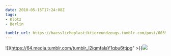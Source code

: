 ```yaml
---
date: 2010-05-15T17:24:08Z
tags:
- Klotz
- Berlin

tumblr_url: https://haesslicheplastiktiereundzeugs.tumblr.com/post/603956953
---
```

![](https://64.media.tumblr.com/tumblr_l2iqmfaIaY1qbu6ttjpg" >}}![](https://64.media.tumblr.com/tumblr_l2iql0ixht1qbu6tt.jpg)


